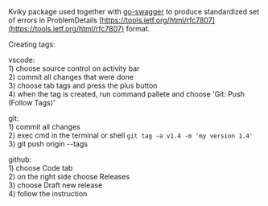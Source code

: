 Kviky package used together with [go-swagger](https://github.com/go-swagger/go-swagger) to produce standardized set of errors in ProblemDetails [https://tools.ietf.org/html/rfc7807](https://tools.ietf.org/html/rfc7807) format. 

Creating tags:

vscode:<br />
    1) choose source control on activity bar<br />
    2) commit all changes that were done<br />
    3) choose tab tags and press the plus button<br />
    4) when the tag is created, run command pallete and choose 'Git: Push (Follow Tags)'<br />
    
git:<br />
    1) commit all changes<br />
    2) exec cmd in the terminal or shell `git tag -a v1.4 -m 'my version 1.4'`<br />
    3) git push origin --tags

github:<br />
    1) choose Code tab<br />
    2) on the right side choose Releases<br />
    3) choose Draft new release<br />
    4) follow the instruction<br />

